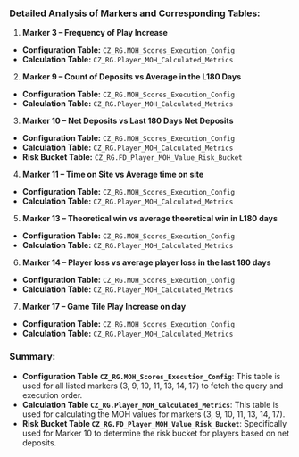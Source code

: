 ### Detailed Analysis of Markers and Corresponding Tables:

1. **Marker 3 – Frequency of Play Increase**
 - **Configuration Table:** `CZ_RG.MOH_Scores_Execution_Config`
 - **Calculation Table:** `CZ_RG.Player_MOH_Calculated_Metrics`

2. **Marker 9 – Count of Deposits vs Average in the L180 Days**
 - **Configuration Table:** `CZ_RG.MOH_Scores_Execution_Config`
 - **Calculation Table:** `CZ_RG.Player_MOH_Calculated_Metrics`

3. **Marker 10 – Net Deposits vs Last 180 Days Net Deposits**
 - **Configuration Table:** `CZ_RG.MOH_Scores_Execution_Config`
 - **Calculation Table:** `CZ_RG.Player_MOH_Calculated_Metrics`
 - **Risk Bucket Table:** `CZ_RG.FD_Player_MOH_Value_Risk_Bucket`

4. **Marker 11 – Time on Site vs Average time on site**
 - **Configuration Table:** `CZ_RG.MOH_Scores_Execution_Config`
 - **Calculation Table:** `CZ_RG.Player_MOH_Calculated_Metrics`

5. **Marker 13 – Theoretical win vs average theoretical win in L180 days**
 - **Configuration Table:** `CZ_RG.MOH_Scores_Execution_Config`
 - **Calculation Table:** `CZ_RG.Player_MOH_Calculated_Metrics`

6. **Marker 14 – Player loss vs average player loss in the last 180 days**
 - **Configuration Table:** `CZ_RG.MOH_Scores_Execution_Config`
 - **Calculation Table:** `CZ_RG.Player_MOH_Calculated_Metrics`

7. **Marker 17 – Game Tile Play Increase on day**
 - **Configuration Table:** `CZ_RG.MOH_Scores_Execution_Config`
 - **Calculation Table:** `CZ_RG.Player_MOH_Calculated_Metrics`

### Summary:

- **Configuration Table `CZ_RG.MOH_Scores_Execution_Config`**: This table is used for all listed markers (3, 9, 10, 11, 13, 14, 17) to fetch the query and execution order.
 - **Calculation Table `CZ_RG.Player_MOH_Calculated_Metrics`**: This table is used for calculating the MOH values for markers (3, 9, 10, 11, 13, 14, 17).
 - **Risk Bucket Table `CZ_RG.FD_Player_MOH_Value_Risk_Bucket`**: Specifically used for Marker 10 to determine the risk bucket for players based on net deposits.
